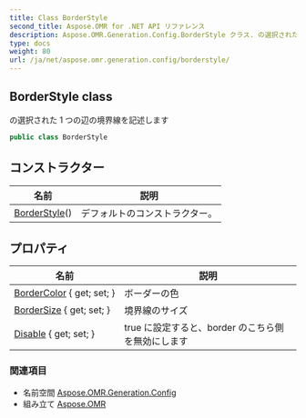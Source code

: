 ```yaml
---
title: Class BorderStyle
second_title: Aspose.OMR for .NET API リファレンス
description: Aspose.OMR.Generation.Config.BorderStyle クラス. の選択された 1 つの辺の境界線を記述します
type: docs
weight: 80
url: /ja/net/aspose.omr.generation.config/borderstyle/
---
```

## BorderStyle class

の選択された 1 つの辺の境界線を記述します

```csharp
public class BorderStyle
```

## コンストラクター

| 名前 | 説明 |
| --- | --- |
| [BorderStyle](borderstyle/)() | デフォルトのコンストラクター。 |

## プロパティ

| 名前 | 説明 |
| --- | --- |
| [BorderColor](../../aspose.omr.generation.config/borderstyle/bordercolor/) { get; set; } | ボーダーの色 |
| [BorderSize](../../aspose.omr.generation.config/borderstyle/bordersize/) { get; set; } | 境界線のサイズ |
| [Disable](../../aspose.omr.generation.config/borderstyle/disable/) { get; set; } | true に設定すると、border のこちら側を無効にします |

### 関連項目

* 名前空間 [Aspose.OMR.Generation.Config](../../aspose.omr.generation.config/)
* 組み立て [Aspose.OMR](../../)


